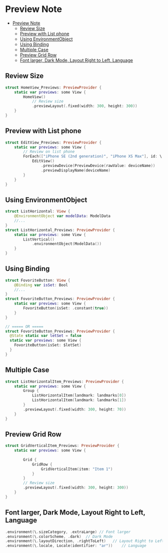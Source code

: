 # Preview Note

- [Preview Note](#preview-note)
  - [Review Size](#review-size)
  - [Preview with List phone](#preview-with-list-phone)
  - [Using EnvironmentObject](#using-environmentobject)
  - [Using Binding](#using-binding)
  - [Multiple Case](#multiple-case)
  - [Preview Grid Row](#preview-grid-row)
  - [Font larger, Dark Mode, Layout Right to Left, Language](#font-larger-dark-mode-layout-right-to-left-language)


## Review Size

```swift
struct HomeView_Previews: PreviewProvider {
    static var previews: some View {
        HomeView()
            // Review size
            .previewLayout(.fixed(width: 300, height: 300)) 
    }
}
```

## Preview with List phone

```swift
struct EditView_Previews: PreviewProvider {
    static var previews: some View {
        // Review on list phone
        ForEach(["iPhone SE (2nd generation)", "iPhone XS Max"], id: \.self) { deviceName in
            EditView()
                .previewDevice(PreviewDevice(rawValue: deviceName))
                .previewDisplayName(deviceName)
        }
    }
}
```

## Using EnvironmentObject

```swift
struct ListHorizontal: View {
    @EnvironmentObject var modelData: ModelData
    //...
}
struct ListHorizontal_Previews: PreviewProvider {
    static var previews: some View {
        ListVertical()
            .environmentObject(ModelData())
    }
}
```

## Using Binding

```swift
struct FovoriteButton: View {
    @Binding var isSet: Bool
    //...
}
struct FovoriteButton_Previews: PreviewProvider {
    static var previews: some View {
        FovoriteButton(isSet: .constant(true))
    }
}

// ===== OR =====
struct FovoriteButton_Previews: PreviewProvider {
  @State static var letSet = false
  static var previews: some View {
    FovoriteButton(isSet: $letSet)
  }
}
```

## Multiple Case

```swift
struct ListHorizontalItem_Previews: PreviewProvider {
    static var previews: some View {
        Group {
            ListHorizontalItem(landmark: landmarks[0])
            ListHorizontalItem(landmark: landmarks[1])
        }
        .previewLayout(.fixed(width: 300, height: 70))
    }
}
```

## Preview Grid Row

```swift
struct GridVerticalItem_Previews: PreviewProvider {
    static var previews: some View {
        
        Grid {
            GridRow {
                GridVerticalItem(item: "Item 1")
            }
        }
        // Review size
        .previewLayout(.fixed(width: 300, height: 300))
    }
}
```

## Font larger, Dark Mode, Layout Right to Left, Language

```swift
.environment(\.sizeCategory, .extraLarge) // Font larger
.environment(\.colorScheme, .dark)  // Dark Mode
.environment(\.layoutDirection, .rightToLeft)   // Layout Right to Left
.environment(\.locale, Locale(identifier: "ar"))    // Language
```